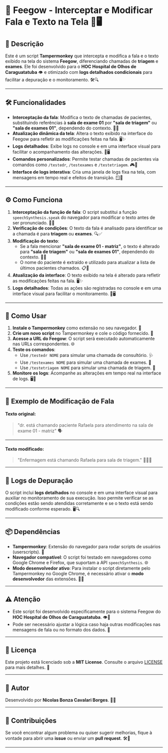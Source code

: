 # 🏥 Feegow - Interceptar e Modificar Fala e Texto na Tela 🎤🖥️

## 📝 Descrição

Este é um script **Tampermonkey** que intercepta e modifica a fala e o texto exibido na tela do sistema **Feegow**, diferenciando chamadas de **triagem** e **exames**. Ele foi desenvolvido para o **HOC Hospital de Olhos de Caraguatatuba** 👁️ e otimizado com **logs detalhados condicionais** para facilitar a depuração e o monitoramento. 🛠️🔍

---

## 🛠️ Funcionalidades

- **Interceptação da fala**: Modifica o texto de chamadas de pacientes, substituindo referências à **sala de exame 01** por **"sala de triagem"** ou **"sala de exames 01"**, dependendo do contexto. 🎤🔄
- **Atualização dinâmica da tela**: Altera o texto exibido na interface do Feegow para refletir as modificações feitas na fala. 🖥️✨
- **Logs detalhados**: Exibe logs no console e em uma interface visual para facilitar o acompanhamento das alterações. 📜🖥️
- **Comandos personalizados**: Permite testar chamadas de pacientes via comandos como `/testedr`, `/testexames` e `/testetriagem`. 🎮🔧
- **Interface de logs interativa**: Cria uma janela de logs fixa na tela, com mensagens em tempo real e efeitos de transição. 🪟📝

---

## ⚙️ Como Funciona

1. **Interceptação da função de fala**: O script substitui a função `speechSynthesis.speak` do navegador para modificar o texto antes de ser pronunciado. 🎤🔧
2. **Verificação de condições**: O texto da fala é analisado para identificar se a chamada é para **triagem** ou **exames**. 🔍✅
3. **Modificação do texto**:
   - Se a fala mencionar **"sala de exame 01 - matriz"**, o texto é alterado para **"sala de triagem"** ou **"sala de exames 01"**, dependendo do contexto. 🏥🔄
   - O nome do paciente é extraído e utilizado para atualizar a lista de últimos pacientes chamados. 📋👤
4. **Atualização da interface**: O texto exibido na tela é alterado para refletir as modificações feitas na fala. 🖥️✨
5. **Logs detalhados**: Todas as ações são registradas no console e em uma interface visual para facilitar o monitoramento. 📜🖥️

---

## 🚀 Como Usar

1. **Instale o Tampermonkey** como extensão no seu navegador. 🐒
2. **Crie um novo script** no Tampermonkey e cole o código fornecido. 📜
3. **Acesse a URL do Feegow**: O script será executado automaticamente nas URLs correspondentes. 🌐
4. **Teste os comandos**:
   - Use `/testedr NOME` para simular uma chamada de consultório. 🩺
   - Use `/testexames NOME` para simular uma chamada de exames. 🧪
   - Use `/testetriagem NOME` para simular uma chamada de triagem. 🚨
5. **Monitore os logs**: Acompanhe as alterações em tempo real na interface de logs. 🖥️📝

---

## 📢 Exemplo de Modificação de Fala

#### Texto original:
> "dr.  está chamando paciente Rafaela para atendimento na sala de exame 01 - matriz" 🗣️

---

#### Texto modificado:
> "Enfermagem está chamando Rafaela para sala de triagem." 🚨👩‍⚕️

---

## 📜 Logs de Depuração

O script inclui **logs detalhados** no console e em uma interface visual para auxiliar no monitoramento de sua execução. Isso permite verificar se as condições estão sendo atendidas corretamente e se o texto está sendo modificado conforme esperado. 🖥️🔍

---

## 📦 Dependências

- **Tampermonkey**: Extensão do navegador para rodar scripts de usuários (userscripts). 🐒
- **Navegador compatível**: O script foi testado em navegadores como Google Chrome e Firefox, que suportam a API `speechSynthesis`. 🌐
- **Modo desenvolvedor ativo**: Para instalar o script diretamente pelo Tampermonkey no Google Chrome, é necessário ativar o **modo desenvolvedor** das extensões. 🧑‍💻

---

## ⚠️ Atenção

- Este script foi desenvolvido especificamente para o sistema Feegow do **HOC Hospital de Olhos de Caraguatatuba**. 👁️🏥
- Pode ser necessário ajustar a lógica caso haja outras modificações nas mensagens de fala ou no formato dos dados. 🔄

---

## 📜 **Licença**

Este projeto está licenciado sob a **MIT License**. Consulte o arquivo [LICENSE](LICENSE) para mais detalhes. 📄

---

## 👤 **Autor**

Desenvolvido por **Nicolas Bonza Cavalari Borges**. 🧑‍💻

---

## 🤝 **Contribuições**

Se você encontrar algum problema ou quiser sugerir melhorias, fique à vontade para abrir uma **issue** ou enviar um **pull request**. 🛠️🚀

---

